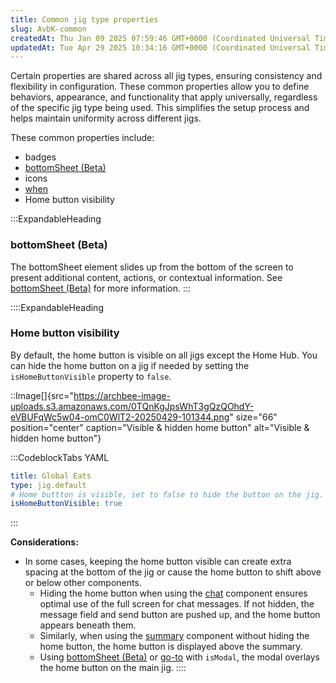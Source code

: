 ```yaml
---
title: Common jig type properties
slug: AvbK-common
createdAt: Thu Jan 09 2025 07:59:46 GMT+0000 (Coordinated Universal Time)
updatedAt: Tue Apr 29 2025 10:34:16 GMT+0000 (Coordinated Universal Time)
---
```


Certain properties are shared across all jig types, ensuring consistency and flexibility in configuration. These common properties allow you to define behaviors, appearance, and functionality that apply universally, regardless of the specific jig type being used. This simplifies the setup process and helps maintain uniformity across different jigs.

These common properties include:

- badges
- [bottomSheet (Beta)](<./Common jig type properties/bottomSheet _Beta_.md>)&#x20;
- icons
- [when](<./../Components/Common component properties.md>)&#x20;
- Home button visibility

:::ExpandableHeading
### bottomSheet (Beta)

The bottomSheet element slides up from the bottom of the screen to present additional content, actions, or contextual information. See [bottomSheet (Beta)](<./Common jig type properties/bottomSheet _Beta_.md>) for more information.
:::

::::ExpandableHeading
### Home button visibility

By default, the home button is visible on all jigs except the Home Hub. You can hide the home button on a jig if needed by setting the `isHomeButtonVisible` property to `false`.

::Image[]{src="https://archbee-image-uploads.s3.amazonaws.com/0TQnKgJpsWhT3gQzQOhdY-eVBUFqWc5w04-omC0WlT2-20250429-101344.png" size="66" position="center" caption="Visible & hidden home button" alt="Visible & hidden home button"}

:::CodeblockTabs
YAML

```yaml
title: Global Eats
type: jig.default
# Home buttton is visible, set to false to hide the button on the jig. 
isHomeButtonVisible: true
```
:::

**Considerations:**

- In some cases, keeping the home button visible can create extra spacing at the bottom of the jig or cause the home button to shift above or below other components.
  - Hiding the home button when using the [chat](./../Components/chat.md) component ensures optimal use of the full screen for chat messages. If not hidden, the message field and send button are pushed up, and the home button appears beneath them.
  - Similarly, when using the [summary](./../Components/summary.md) component without hiding the home button, the home button is displayed above the summary.
  - Using [bottomSheet (Beta)](<./Common jig type properties/bottomSheet _Beta_.md>) or [go-to](./../Actions/go-to.md) with `isModal`, the modal overlays the home button on the main jig.&#x20;
::::

